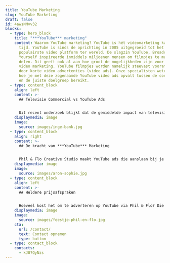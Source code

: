```yaml
---
title: YouTube Marketing
slug: YouTube Marketing
draft: false
id: 4awsNMvv32
blocks:
  - type: hero_block
    title: "***YouTube*** marketing"
    content: Waarom YouTube marketing? YouTube is hét videomarketing kanaal van deze
      tijd. YouTube is sinds de oprichting in 2005 uitgegroeid tot het
      populairste video platform ter wereld. De slagzin YouTube, Broadcast
      Yourself inspireerde inmiddels miljoenen mensen om filmpjes te maken en te
      delen. Dit geeft ook al aan hoe groot de mogelijkheden zijn voor online
      video marketing. YouTube filmpjes worden namelijk steevast voorafgegaan
      door korte video advertenties (video ads). Onze specialisten weten precies
      hoe je met deze zogenaamde YouTube video ads opvalt tussen de concurrentie
      en de juiste doelgroep bereikt.
  - type: content_block
    align: left
    content: >-
      ## Televisie Commercial vs YouTube Ads


      Uit recent onderzoek blijkt dat de gemiddelde impact van televisiereclame ongeveer op 52% ligt. Maar de impact van een YouTube pre-roll (advertentievideo voordat de video start die je aanklikt) is al opgeklommen naar 48%. Dat ligt dus heel dicht bij elkaar, terwijl de kosten voor het uitzenden van televisiereclame soms wel 100x zo duur is als een YouTube reclame.
    displaymedia: image
    image:
      source: images/inge-bank.jpg
  - type: content_block
    align: right
    content: >-
      ## De kracht van ***YouTube*** Marketing


      Phil & Flo Creative Studio maakt YouTube ads die aanslaan bij je doelgroep. Wij adviseren je stap voor stap hoe je met YouTube marketing video en animatiefilms in kunt zetten in het reclamenetwerk van YouTube. Het grote voordeel van YouTube marketing is dat je zeer gericht kunt adverteren. Je kunt vooraf de karakteristieken van jouw doelgroep in kaart brengen en je ads gericht tonen.
    displaymedia: image
    image:
      source: images/aron-sophie.jpg
  - type: content_block
    align: left
    content: >-
      ## Heldere prijsafspraken


      Hoeveel kost het om te adverteren op YouTube via Phil & Flo? Die vraag beantwoorden we aan de hand van de resultaten die je wilt gaan behalen met een YouTube campagne. Phil & Flo houdt zaken graag helder en maakt vaste prijsafspraken met je, zodat je niet achteraf wordt geconfronteerd met onverwachte rekeningen. Leer ons kennen en bel onze specialisten op 085 - 273 8331
    displaymedia: image
    image:
      source: images/feestje-phil-en-flo.jpg
    cta:
      url: /contact/
      text: Contact opnemen
      type: button
  - type: contact_block
    contacts:
      - kJ07QyNzs
---
```

